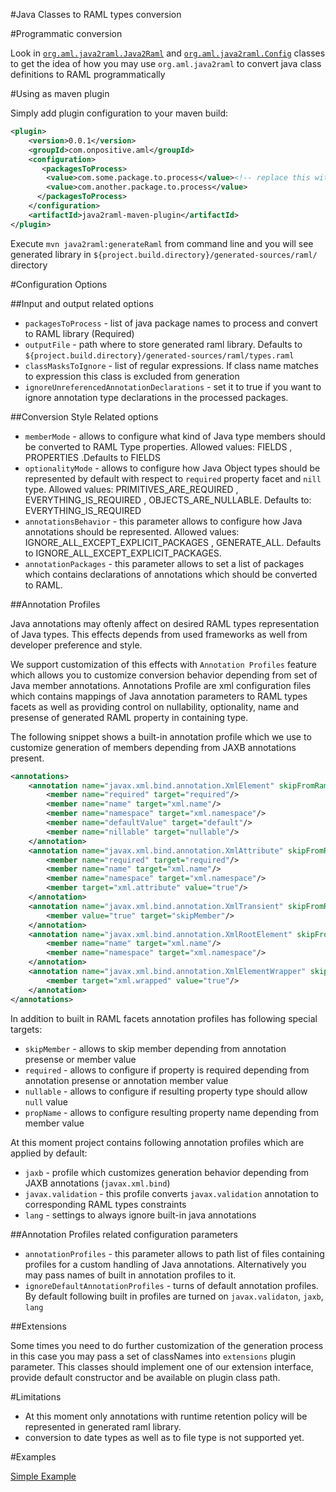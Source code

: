 #Java Classes to RAML types conversion

#Programmatic conversion

Look in [`org.aml.java2raml.Java2Raml`](https://github.com/OnPositive/aml/blob/master/org.aml.java2raml/src/main/java/org/aml/java2raml/Java2Raml.java) and [`org.aml.java2raml.Config`](https://github.com/OnPositive/aml/blob/master/org.aml.java2raml/src/main/java/org/aml/java2raml/Config.java) classes to get the idea of how you may use `org.aml.java2raml` to convert java class definitions to RAML programmatically

#Using as maven plugin

Simply add plugin configuration to your maven build: 
```xml
<plugin>
	<version>0.0.1</version>
	<groupId>com.onpositive.aml</groupId>
	<configuration>
	   <packagesToProcess>
		<value>com.some.package.to.process</value><!-- replace this with your own package names  -->
		<value>com.another.package.to.process</value>
	  </packagesToProcess>
	</configuration>
	<artifactId>java2raml-maven-plugin</artifactId>
</plugin>
```

Execute `mvn java2raml:generateRaml` from command line and you will see generated library in  `${project.build.directory}/generated-sources/raml/` directory

#Configuration Options

##Input and output related options

* `packagesToProcess` - list of java package names to process and convert to RAML library (Required)
* `outputFile` - path where to store generated raml library. Defaults to `${project.build.directory}/generated-sources/raml/types.raml`
* `classMasksToIgnore` - list of regular expressions. If class name matches to expression this class is excluded from generation
* `ignoreUnreferencedAnnotationDeclarations` - set it to true if you want to ignore annotation type declarations in the processed packages.


##Conversion Style Related options

* `memberMode` - allows to configure what kind of Java type members should be converted to RAML Type properties. Allowed values: FIELDS , PROPERTIES .Defaults to FIELDS
* `optionalityMode` - allows to configure how Java Object types should be represented by default with respect to `required` property facet and `nill` type. Allowed values: PRIMITIVES_ARE_REQUIRED , EVERYTHING_IS_REQUIRED , OBJECTS_ARE_NULLABLE. Defaults to: EVERYTHING_IS_REQUIRED
* `annotationsBehavior` - this parameter allows to configure how Java annotations should be represented. Allowed values: IGNORE_ALL_EXCEPT_EXPLICIT_PACKAGES , GENERATE_ALL. Defaults to IGNORE_ALL_EXCEPT_EXPLICIT_PACKAGES.
* `annotationPackages` - this parameter allows to set a list of packages which contains declarations of annotations which should be converted to RAML.


##Annotation Profiles

Java annotations may oftenly affect on desired RAML types representation of Java types. This effects depends from used frameworks as well from developer preference and style. 

We support customization of this effects with `Annotation Profiles` feature which allows you to customize conversion behavior depending from set of Java member annotations. Annotations Profile are  xml configuration files which contains mappings of Java annotation parameters to RAML types facets as well as providing control on nullability, optionality, name and presense of generated RAML property in containing type.

The following snippet shows a built-in annotation profile which we use to customize generation of members depending from JAXB annotations present.

```xml
<annotations>
	<annotation name="javax.xml.bind.annotation.XmlElement" skipFromRaml="true">
		<member name="required" target="required"/>
		<member name="name" target="xml.name"/>
		<member name="namespace" target="xml.namespace"/>
		<member name="defaultValue" target="default"/>
		<member name="nillable" target="nullable"/>			
	</annotation>
	<annotation name="javax.xml.bind.annotation.XmlAttribute" skipFromRaml="true">
		<member name="required" target="required"/>
		<member name="name" target="xml.name"/>
		<member name="namespace" target="xml.namespace"/>
		<member target="xml.attribute" value="true"/>		
	</annotation>
	<annotation name="javax.xml.bind.annotation.XmlTransient" skipFromRaml="true">
		<member value="true" target="skipMember"/>	
	</annotation>		
	<annotation name="javax.xml.bind.annotation.XmlRootElement" skipFromRaml="true">
		<member name="name" target="xml.name"/>
		<member name="namespace" target="xml.namespace"/>
	</annotation>
	<annotation name="javax.xml.bind.annotation.XmlElementWrapper" skipFromRaml="true">
		<member target="xml.wrapped" value="true"/>
	</annotation>	
</annotations>
```
In addition to built in  RAML facets annotation profiles has following special targets:
* `skipMember` - allows to skip member depending from annotation presense or member value
* `required` - allows to configure if property is required depending from annotation presense or annotation member value
* `nullable` - allows to configure if resulting property type should allow `null` value
* `propName` - allows to configure resulting property name depending from member value

At this moment project contains following annotation  profiles which are applied by default:
  * `jaxb` - profile which customizes generation behavior depending from JAXB annotations (`javax.xml.bind`)
  * `javax.validation` - this profile converts `javax.validation` annotation to corresponding RAML types constraints
  * `lang` - settings to always ignore built-in java annotations

##Annotation Profiles related configuration parameters

* `annotationProfiles` - this parameter allows to path list of files containing profiles for a custom handling of Java annotations. Alternatively you may pass names of built in annotation profiles to it. 
* `ignoreDefaultAnnotationProfiles` - turns of default annotation profiles. By default following built in profiles are turned on `javax.validaton`, `jaxb`, `lang`

##Extensions

Some times you need to do further customization of the generation process in this case you may pass a set of classNames into `extensions` plugin parameter. This classes should implement one of our extension interface, provide default constructor and be available on plugin class path.

#Limitations

* At this moment only annotations with runtime retention policy will be represented in generated raml library.
* conversion to date types as well as to file type is not supported yet.


#Examples

[Simple Example](/examples/org.aml.example.simple)  
